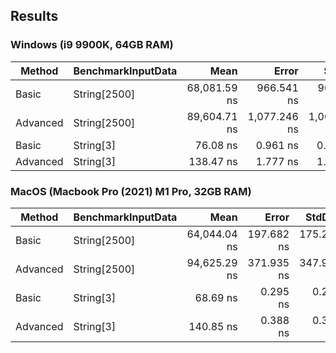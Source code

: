 ## Results
### Windows (i9 9900K, 64GB RAM) 
| Method   | BenchmarkInputData |         Mean |        Error |       StdDev |   Gen0 | Allocated |
|----------|--------------------|-------------:|-------------:|-------------:|-------:|----------:|
| Basic    | String[2500]       | 68,081.59 ns |   966.541 ns |   904.103 ns |      - |      88 B |
| Advanced | String[2500]       | 89,604.71 ns | 1,077.246 ns | 1,007.657 ns |      - |     144 B |
| Basic    | String[3]          |     76.08 ns |     0.961 ns |     0.803 ns | 0.0105 |      88 B |
| Advanced | String[3]          |    138.47 ns |     1.777 ns |     1.662 ns | 0.0172 |     144 B |

### MacOS (Macbook Pro (2021) M1 Pro, 32GB RAM) 
| Method   | BenchmarkInputData |         Mean |      Error |     StdDev |   Gen0 |   Gen1 | Allocated |
|----------|--------------------|-------------:|-----------:|-----------:|-------:|-------:|----------:|
| Basic    | String[2500]       | 64,044.04 ns | 197.682 ns | 175.240 ns |      - |      - |      88 B |
| Advanced | String[2500]       | 94,625.29 ns | 371.935 ns | 347.908 ns |      - |      - |     144 B |
| Basic    | String[3]          |     68.69 ns |   0.295 ns |   0.276 ns | 0.0139 | 0.0001 |      88 B |
| Advanced | String[3]          |    140.85 ns |   0.388 ns |   0.363 ns | 0.0229 | 0.0002 |     144 B |
